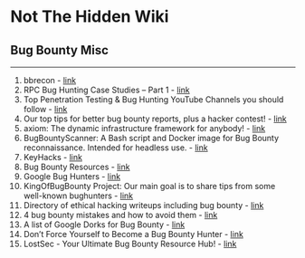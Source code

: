 # Not The Hidden Wiki

## Bug Bounty Misc
-----

1. bbrecon - [link](https://github.com/serain/bbrecon)
2. RPC Bug Hunting Case Studies – Part 1 - [link](https://www.fortinet.com/blog/threat-research/the-case-studies-of-microsoft-windows-remote-procedure-call-serv)
3. Top Penetration Testing & Bug Hunting YouTube Channels you should follow - [link](https://www.linkedin.com/posts/omarsalama_pentesting-bugbounty-vulnerabilities-activity-6734397230221938688-c2Jq)
4. Our top tips for better bug bounty reports, plus a hacker contest! - [link](https://about.gitlab.com/blog/2020/09/28/top-tips-for-better-bug-bounty-reports-and-a-hacker-contest/#celebrating-great-reports-and-great-reporters)
5. axiom: The dynamic infrastructure framework for anybody! - [link](https://github.com/pry0cc/axiom)
6. BugBountyScanner: A Bash script and Docker image for Bug Bounty reconnaissance. Intended for headless use. - [link](https://github.com/chvancooten/BugBountyScanner)
7. KeyHacks - [link](https://github.com/streaak/keyhacks)
8.  Bug Bounty Resources - [link](https://reconshell.com/bug-bounty-resources/)
9.  Google Bug Hunters - [link](https://bughunters.google.com/)
10. KingOfBugBounty Project: Our main goal is to share tips from some well-known bughunters - [link](https://github.com/KingOfBugbounty/KingOfBugBountyTips)
11. Directory of ethical hacking writeups including bug bounty - [link](https://pentester.land/writeups/)
12. 4 bug bounty mistakes and how to avoid them - [link](https://blog.intigriti.com/2024/04/17/4-bug-bounty-mistakes-and-how-to-avoid-them/)
13. A list of Google Dorks for Bug Bounty - [link](https://github.com/TakSec/google-dorks-bug-bounty)
14. Don’t Force Yourself to Become a Bug Bounty Hunter - [link](https://samcurry.net/dont-force-yourself-to-become-a-bug-bounty-hunter/)
15. LostSec - Your Ultimate Bug Bounty Resource Hub! - [link](https://lostsec.xyz/)
